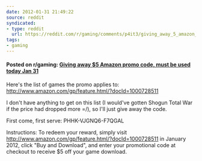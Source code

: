 ```yaml
---
date: 2012-01-31 21:49:22
source: reddit
syndicated:
- type: reddit
  url: https://reddit.com/r/gaming/comments/p4it3/giving_away_5_amazon_promo_code_must_be_used/
tags:
- gaming
---
```


#### Posted on r/gaming: [Giving away $5 Amazon promo code, must be used today Jan 31](https://reddit.com/r/gaming/comments/p4it3/giving_away_5_amazon_promo_code_must_be_used/)

Here's the list of games the promo applies to: http://www.amazon.com/gp/feature.html/?docId=1000728511

I don't have anything to get on this list (I would've gotten Shogun Total War if the price had dropped more =/), so I'll just give away the code.

First come, first serve: PHHK-VJGNQ6-F7QGAL

Instructions: To redeem your reward, simply visit http://www.amazon.com/gp/feature.html/?docId=1000728511 in January 2012, click "Buy and Download", and enter your promotional code at checkout to receive $5 off your game download.
